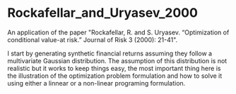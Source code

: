 # Rockafellar_and_Uryasev_2000
An application of the paper "Rockafellar, R. and S. Uryasev. “Optimization of conditional value-at risk.” Journal of Risk 3 (2000): 21-41".

I start by generating synthetic financial returns assuming they follow a multivariate Gaussian distribution. The assumption of this distribution is not realistic but it works to keep things easy, the most important thing here is the illustration of the optimization problem formulation and how to solve it using either a linnear or a non-linear programing formulation.
